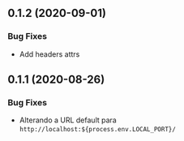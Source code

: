 ## 0.1.2 (2020-09-01)


### Bug Fixes

* Add headers attrs

## 0.1.1 (2020-08-26)


### Bug Fixes

* Alterando a URL default para `http://localhost:${process.env.LOCAL_PORT}/`
